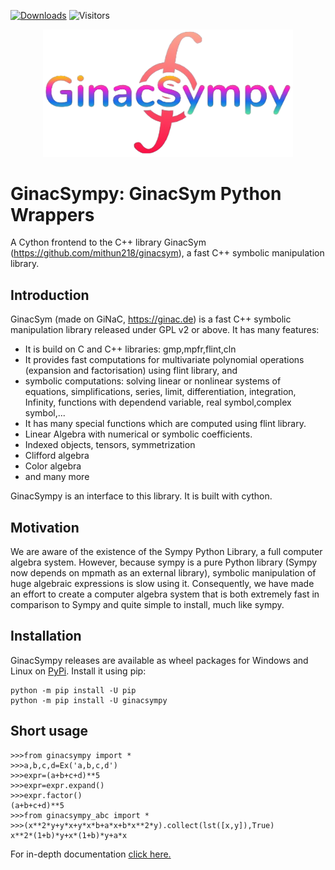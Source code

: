 [![Downloads](https://static.pepy.tech/personalized-badge/ginacsympy?period=total&units=international_system&left_color=grey&right_color=orange&left_text=Downloads)](https://pepy.tech/project/ginacsympy)
![Visitors](https://api.visitorbadge.io/api/combined?path=https%3A%2F%2Fgithub.com%2Fmithun218%2Fginacsympy&label=Visitors&countColor=%23ff8a65&style=flat&labelStyle=none)
<p align="center">
<img src="https://github.com/mithun218/ginacsympy/blob/master/doc/html/img/logo.png?raw=true" width=400>
</p>

# GinacSympy: GinacSym Python Wrappers
A Cython frontend to the C++ library GinacSym (https://github.com/mithun218/ginacsym), a fast C++ symbolic manipulation library.

## Introduction
GinacSym (made on GiNaC, https://ginac.de) is a fast C++ symbolic manipulation library released under GPL v2 or above. It has many features:

- It is build on C and C++ libraries:
gmp,mpfr,flint,cln
- It  provides fast computations for multivariate polynomial operations (expansion and factorisation) using flint library, and
- symbolic  computations: solving linear or nonlinear systems of equations, simplifications, series, limit, differentiation, integration, Infinity, functions with dependend variable, real symbol,complex symbol,...
-  It has many special functions which are computed using flint library.
- Linear Algebra with numerical or symbolic coefficients.
- Indexed objects, tensors, symmetrization
- Clifford algebra
- Color algebra
- and many more
     
GinacSympy is an interface to this library. It is built with cython.
## Motivation

We are aware of the existence of the Sympy Python Library, a full computer algebra system. However, because sympy is a pure Python library (Sympy now depends on mpmath as an external library), symbolic manipulation of huge algebraic expressions is slow using it. Consequently, we have made an effort to create a computer algebra system that is both extremely fast in comparison to Sympy and quite simple to install, much like sympy.

## Installation
GinacSympy releases are available as wheel packages for Windows and Linux on [PyPi](https://pypi.org/project/ginacsympy). Install it using pip:

	python -m pip install -U pip
	python -m pip install -U ginacsympy

## Short usage

	>>>from ginacsympy import *
	>>>a,b,c,d=Ex('a,b,c,d')
	>>>expr=(a+b+c+d)**5
	>>>expr=expr.expand()
	>>>expr.factor()
	(a+b+c+d)**5
	>>>from ginacsympy_abc import *
	>>>(x**2*y+y*x+y*x*b+a*x+b*x**2*y).collect(lst([x,y]),True)
	x**2*(1+b)*y+x*(1+b)*y+a*x
	
For in-depth documentation [click here.](https://htmlpreview.github.io/?https://github.com/mithun218/ginacsympy/blob/master/doc/html/index.html)

	
